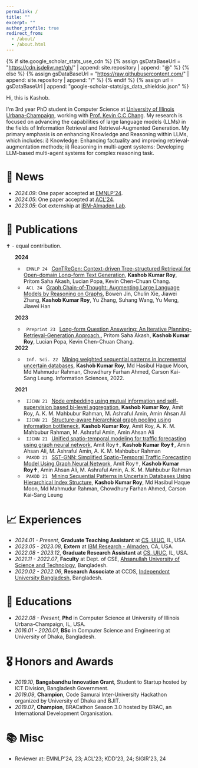 ```yaml
---
permalink: /
title: ""
excerpt: ""
author_profile: true
redirect_from: 
  - /about/
  - /about.html
---
```


{% if site.google_scholar_stats_use_cdn %}
{% assign gsDataBaseUrl = "https://cdn.jsdelivr.net/gh/" | append: site.repository | append: "@" %}
{% else %}
{% assign gsDataBaseUrl = "https://raw.githubusercontent.com/" | append: site.repository | append: "/" %}
{% endif %}
{% assign url = gsDataBaseUrl | append: "google-scholar-stats/gs_data_shieldsio.json" %}

<span class='anchor' id='about-me'></span>

Hi, this is Kashob. 

I'm 3rd year PhD student in Computer Science at <a href='https://cs.illinois.edu/'>University of Illinois Urbana-Champaign</a>, working with <a href='https://cs.illinois.edu/about/people/faculty/kcchang'>Prof. Kevin C.C Chang</a>. My research is focused on advancing the capabilities of large language models (LLMs) in the fields of Information Retrieval and Retrieval-Augmented Generation. My primary emphasis is on enhancing Knowledge and Reasoning within LLMs, which includes: i) Knowledge: Enhancing factuality and improving retrieval-augmentation methods; ii) Reasoning in multi-agent systems: Developing LLM-based multi-agent systems for complex reasoning task. 

# 📢 News
- *2024.09*: One paper accepted at <a href='https://2024.emnlp.org/'>EMNLP'24</a>. 
- *2024.05*: One paper accepted at <a href='https://2024.aclweb.org/'>ACL'24</a>.
- *2023.05*: Got externship at [IBM-Almaden Lab](https://research.ibm.com/labs/almaden). 
<!-- - *2023.11*: New preprint: <a href='https://arxiv.org/abs/2311.09383'>Long-form Question Answering: An Iterative Planning-Retrieval-Generation Approach. </a> -->
<!-- - *2023.05*: &nbsp;🎉🎉 Got externship at IBM.  -->
<!-- - *2022.02*: &nbsp;🎉🎉 Lorem ipsum dolor sit amet, consectetur adipiscing elit. Vivamus ornare aliquet ipsum, ac tempus justo dapibus sit amet.  -->

# 📝 Publications 
✝︎ - equal contribution.
<ul>
<strong> 2024 </strong>
<ul>
<li>
<code class="language-plaintext highlighter-rouge"> EMNLP 24 </code> <a href="https://arxiv.org/abs/2410.15511">ConTReGen: Context-driven Tree-structured Retrieval for Open-domain Long-form Text Generation</a>, <strong>Kashob Kumar Roy</strong>, Pritom Saha Akash, Lucian Popa, Kevin Chen-Chuan Chang.
</li>

<li>
<code class="language-plaintext highlighter-rouge"> ACL 24 </code> <a href="https://aclanthology.org/2024.findings-acl.11/">Graph Chain-of-Thought: Augmenting Large Language Models by Reasoning on Graphs</a>, 
Bowen Jin, Chulin Xie, Jiawei Zhang, <strong>Kashob Kumar Roy</strong>, Yu Zhang, Suhang Wang, Yu Meng, Jiawei Han
<span class='show_paper_citations' data='R1lEOz8AAAAJ:roLk4NBRz8UC'></span>
</li>
</ul>

<strong> 2023 </strong>
<ul>
<li>
<code class="language-plaintext highlighter-rouge"> Preprint 23 </code> <a href="https://arxiv.org/abs/2311.09383">Long-form Question Answering: An Iterative Planning-Retrieval-Generation Approach.</a>, Pritom Saha Akash, <strong>Kashob Kumar Roy</strong>, Lucian Popa, Kevin Chen-Chuan Chang.
</li>
</ul>
<!-- </ul>
## Before PhD
<ul> -->
<strong> 2022 </strong>
<ul>
<li>
<code class="language-plaintext highlighter-rouge"> Inf. Sci. 22 </code> <a href="https://www.sciencedirect.com/science/article/abs/pii/S0020025521010185">Mining weighted sequential patterns in incremental uncertain databases</a>, 
<strong>Kashob Kumar Roy</strong>, Md Hasibul Haque Moon, Md Mahmudur Rahman, Chowdhury Farhan Ahmed, Carson Kai-Sang Leung. Information Sciences, 2022.
</li>
</ul>

<strong> 2021 </strong>
<ul>
<li>
<code class="language-plaintext highlighter-rouge"> IJCNN 21 </code> <a href="https://ieeexplore.ieee.org/abstract/document/9533715">Node embedding using mutual information and self-supervision based bi-level aggregation</a>, 
<strong>Kashob Kumar Roy</strong>,  Amit Roy, A. K. M. Mahbubur Rahman, M. Ashraful Amin, Amin Ahsan Ali
</li>

<li>
<code class="language-plaintext highlighter-rouge"> IJCNN 21 </code> <a href="https://ieeexplore.ieee.org/abstract/document/9533778">Structure-aware hierarchical graph pooling using information bottleneck</a>, 
<strong>Kashob Kumar Roy</strong>,  Amit Roy, A. K. M. Mahbubur Rahman, M. Ashraful Amin, Amin Ahsan Ali
</li>

<li>
<code class="language-plaintext highlighter-rouge"> IJCNN 21 </code> <a href="https://ieeexplore.ieee.org/abstract/document/9533319">Unified spatio-temporal modeling for traffic forecasting using graph neural network</a>, 
Amit Roy✝︎, <strong>Kashob Kumar Roy✝︎</strong>, Amin Ahsan Ali, M. Ashraful Amin, A. K. M. Mahbubur Rahman 
</li>

<li>
<code class="language-plaintext highlighter-rouge"> PAKDD 21 </code> <a href="https://link.springer.com/chapter/10.1007/978-3-030-75768-7_8">SST-GNN: Simplified Spatio-Temporal Traffic Forecasting Model Using Graph Neural Network</a>, 
Amit Roy✝︎, <strong>Kashob Kumar Roy✝︎</strong>, Amin Ahsan Ali, M. Ashraful Amin, A. K. M. Mahbubur Rahman 
</li>

<li>
<code class="language-plaintext highlighter-rouge"> PAKDD 21 </code> <a href="https://link.springer.com/chapter/10.1007/978-3-030-75765-6_3">Mining Sequential Patterns in Uncertain Databases Using Hierarchical Index Structure</a>, 
<strong>Kashob Kumar Roy</strong>, Md Hasibul Haque Moon, Md Mahmudur Rahman, Chowdhury Farhan Ahmed, Carson Kai-Sang Leung
</li>
</ul>
</ul>


# 📈 Experiences
- *2024.01 - Present*, **Graduate Teaching Assistant** at <a href='https://cs.illinois.edu/'>CS, UIUC</a>, IL, USA.
- *2023.05 - 2023.08*, **Extern** at [IBM Research - Almaden](https://research.ibm.com/labs/almaden), CA, USA.
- *2022.08 - 2023.12*, **Graduate Research Assistant** at <a href='https://cs.illinois.edu/'>CS, UIUC</a>, IL, USA.
- *2021.11 - 2022.07*, **Faculty** at Dept. of CSE, [Ahsanullah University of Science and Technology](https://www.aust.edu/cse), Bangladesh.
- *2020.02 - 2022.06*, **Research Associate** at CCDS, [Independent University Bangladesh](https://ccds.ai/), Bangladesh.


# 📖 Educations
- *2022.08 - Present*, **Phd** in Computer Science at University of Illinois Urbana-Champaign, IL, USA. 
- *2016.01 - 2020.01*, **BSc** in Computer Science and Engineering at University of Dhaka, Bangladesh. 

# 🎖 Honors and Awards
- *2019.10*, **Bangabandhu Innovation Grant**, Student to Startup hosted by ICT Division, Bangladesh Government. 
- *2019.09*, **Champion**, Code Samurai Inter‑University Hackathon organized by University of Dhaka and BJIT. 
- *2019.07*, **Champion**, BRACathon Season 3.0 hosted by BRAC, an International Development Organisation. 

# 📚 Misc
- Reviewer at:  EMNLP'24, 23; ACL'23; KDD'23, 24; SIGIR'23, 24


